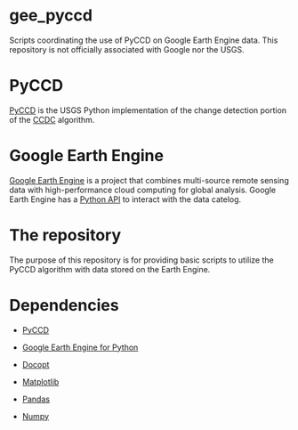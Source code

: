 # gee_pyccd
Scripts coordinating the use of PyCCD on Google Earth Engine data. This repository is not officially associated with Google nor the USGS. 

# PyCCD
[PyCCD](https://github.com/USGS-EROS/lcmap-pyccd) is the USGS Python implementation of the change detection portion of the [CCDC](https://github.com/USGS-EROS/matlab-ccdc) algorithm. 

# Google Earth Engine
[Google Earth Engine](https://earthengine.google.com/) is a project that combines multi-source remote sensing data with high-performance cloud computing for global analysis. Google Earth Engine has a [Python API](https://github.com/google/earthengine-api) to interact with the data catelog. 
# The repository
The purpose of this repository is for providing basic scripts to utilize the PyCCD algorithm with data stored on the Earth Engine. 

# Dependencies

  * [PyCCD](https://github.com/USGS-EROS/lcmap-pyccd)

  * [Google Earth Engine for Python](https://developers.google.com/earth-engine/python_install)

  * [Docopt](https://github.com/docopt/docopt)

  * [Matplotlib](https://github.com/matplotlib/matplotlib)

  * [Pandas](https://github.com/pandas-dev/pandas)

  * [Numpy](https://github.com/numpy/numpy)
